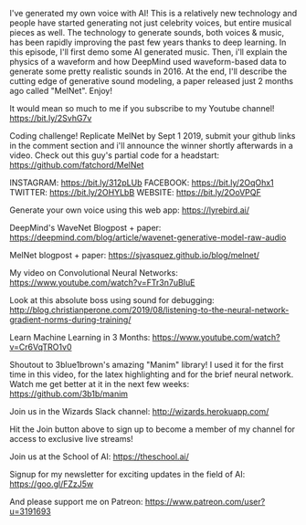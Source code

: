 I've generated my own voice with AI! This is a relatively new technology and people have started generating not just celebrity voices, but entire musical pieces as well. The technology to generate sounds, both voices & music, has been rapidly improving the past few years thanks to deep learning. In this episode, I'll first demo some AI generated music. Then, i'll explain the physics of a waveform and how DeepMind used waveform-based data to generate some pretty realistic sounds in 2016. At the end, I'll describe the cutting edge of generative sound modeling, a paper released just 2 months ago called "MelNet". Enjoy! 

It would mean so much to me if you subscribe to my Youtube channel! https://bit.ly/2SvhG7v

Coding challenge! Replicate MelNet by Sept 1 2019, submit your github links in the comment section and i'll announce the winner shortly afterwards in a video. Check out this guy's partial code for a headstart:
https://github.com/fatchord/MelNet

INSTAGRAM: https://bit.ly/312pLUb
FACEBOOK: https://bit.ly/2OqOhx1
TWITTER: https://bit.ly/2OHYLbB
WEBSITE: https://bit.ly/2OoVPQF

Generate your own voice using this web app:
https://lyrebird.ai/

DeepMind's WaveNet Blogpost + paper:
https://deepmind.com/blog/article/wavenet-generative-model-raw-audio

MelNet blogpost + paper:
https://sjvasquez.github.io/blog/melnet/

My video on Convolutional Neural Networks:
https://www.youtube.com/watch?v=FTr3n7uBIuE

Look at this absolute boss using sound for debugging:
http://blog.christianperone.com/2019/08/listening-to-the-neural-network-gradient-norms-during-training/

Learn Machine Learning in 3 Months:
https://www.youtube.com/watch?v=Cr6VqTRO1v0

Shoutout to 3blue1brown's amazing "Manim" library! I used it for the first time in this video, for the latex highlighting and for the brief neural network. Watch me get better at it in the next few weeks:
https://github.com/3b1b/manim

Join us in the Wizards Slack channel:
http://wizards.herokuapp.com/

Hit the Join button above to sign up to become a member of my channel for access to exclusive live streams!

Join us at the School of AI:
https://theschool.ai/

Signup for my newsletter for exciting updates in the field of AI:
https://goo.gl/FZzJ5w

And please support me on Patreon:
https://www.patreon.com/user?u=3191693
